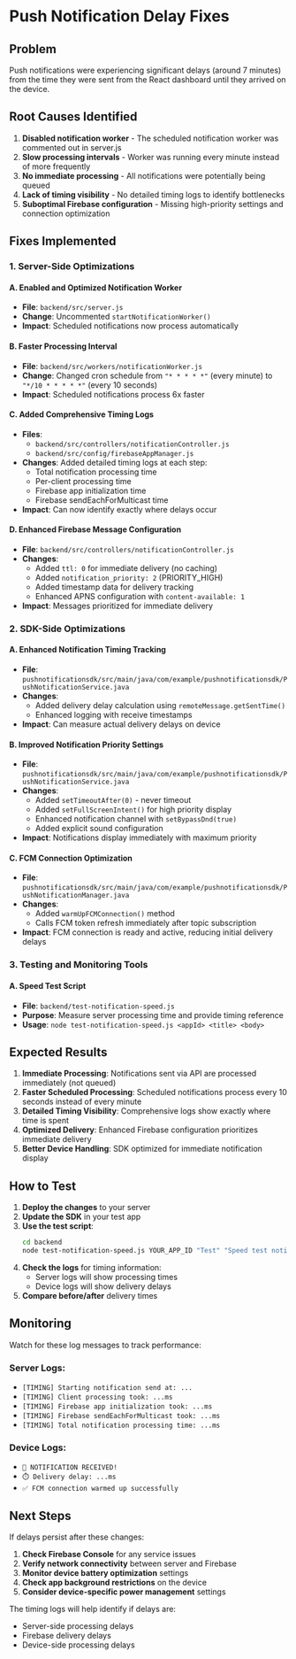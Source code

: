 # Push Notification Delay Fixes

## Problem
Push notifications were experiencing significant delays (around 7 minutes) from the time they were sent from the React dashboard until they arrived on the device.

## Root Causes Identified

1. **Disabled notification worker** - The scheduled notification worker was commented out in server.js
2. **Slow processing intervals** - Worker was running every minute instead of more frequently
3. **No immediate processing** - All notifications were potentially being queued
4. **Lack of timing visibility** - No detailed timing logs to identify bottlenecks
5. **Suboptimal Firebase configuration** - Missing high-priority settings and connection optimization

## Fixes Implemented

### 1. Server-Side Optimizations

#### A. Enabled and Optimized Notification Worker
- **File**: `backend/src/server.js`
- **Change**: Uncommented `startNotificationWorker()` 
- **Impact**: Scheduled notifications now process automatically

#### B. Faster Processing Interval
- **File**: `backend/src/workers/notificationWorker.js`
- **Change**: Changed cron schedule from `"* * * * *"` (every minute) to `"*/10 * * * * *"` (every 10 seconds)
- **Impact**: Scheduled notifications process 6x faster

#### C. Added Comprehensive Timing Logs
- **Files**: 
  - `backend/src/controllers/notificationController.js`
  - `backend/src/config/firebaseAppManager.js`
- **Changes**: Added detailed timing logs at each step:
  - Total notification processing time
  - Per-client processing time
  - Firebase app initialization time
  - Firebase sendEachForMulticast time
- **Impact**: Can now identify exactly where delays occur

#### D. Enhanced Firebase Message Configuration
- **File**: `backend/src/controllers/notificationController.js`
- **Changes**: 
  - Added `ttl: 0` for immediate delivery (no caching)
  - Added `notification_priority: 2` (PRIORITY_HIGH)
  - Added timestamp data for delivery tracking
  - Enhanced APNS configuration with `content-available: 1`
- **Impact**: Messages prioritized for immediate delivery

### 2. SDK-Side Optimizations

#### A. Enhanced Notification Timing Tracking
- **File**: `pushnotificationsdk/src/main/java/com/example/pushnotificationsdk/PushNotificationService.java`
- **Changes**:
  - Added delivery delay calculation using `remoteMessage.getSentTime()`
  - Enhanced logging with receive timestamps
- **Impact**: Can measure actual delivery delays on device

#### B. Improved Notification Priority Settings
- **File**: `pushnotificationsdk/src/main/java/com/example/pushnotificationsdk/PushNotificationService.java`
- **Changes**:
  - Added `setTimeoutAfter(0)` - never timeout
  - Added `setFullScreenIntent()` for high priority display
  - Enhanced notification channel with `setBypassDnd(true)`
  - Added explicit sound configuration
- **Impact**: Notifications display immediately with maximum priority

#### C. FCM Connection Optimization
- **File**: `pushnotificationsdk/src/main/java/com/example/pushnotificationsdk/PushNotificationManager.java`
- **Changes**:
  - Added `warmUpFCMConnection()` method
  - Calls FCM token refresh immediately after topic subscription
- **Impact**: FCM connection is ready and active, reducing initial delivery delays

### 3. Testing and Monitoring Tools

#### A. Speed Test Script
- **File**: `backend/test-notification-speed.js`
- **Purpose**: Measure server processing time and provide timing reference
- **Usage**: `node test-notification-speed.js <appId> <title> <body>`

## Expected Results

1. **Immediate Processing**: Notifications sent via API are processed immediately (not queued)
2. **Faster Scheduled Processing**: Scheduled notifications process every 10 seconds instead of every minute
3. **Detailed Timing Visibility**: Comprehensive logs show exactly where time is spent
4. **Optimized Delivery**: Enhanced Firebase configuration prioritizes immediate delivery
5. **Better Device Handling**: SDK optimized for immediate notification display

## How to Test

1. **Deploy the changes** to your server
2. **Update the SDK** in your test app
3. **Use the test script**:
   ```bash
   cd backend
   node test-notification-speed.js YOUR_APP_ID "Test" "Speed test notification"
   ```
4. **Check the logs** for timing information:
   - Server logs will show processing times
   - Device logs will show delivery delays
5. **Compare before/after** delivery times

## Monitoring

Watch for these log messages to track performance:

### Server Logs:
- `[TIMING] Starting notification send at: ...`
- `[TIMING] Client processing took: ...ms`
- `[TIMING] Firebase app initialization took: ...ms`
- `[TIMING] Firebase sendEachForMulticast took: ...ms`
- `[TIMING] Total notification processing time: ...ms`

### Device Logs:
- `🔔 NOTIFICATION RECEIVED!`
- `⏱️ Delivery delay: ...ms`
- `✅ FCM connection warmed up successfully`

## Next Steps

If delays persist after these changes:

1. **Check Firebase Console** for any service issues
2. **Verify network connectivity** between server and Firebase
3. **Monitor device battery optimization** settings
4. **Check app background restrictions** on the device
5. **Consider device-specific power management** settings

The timing logs will help identify if delays are:
- Server-side processing delays
- Firebase delivery delays  
- Device-side processing delays
